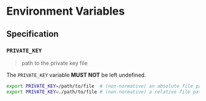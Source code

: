 # Environment Variables

## Specification

### `PRIVATE_KEY`

> path to the private key file

The `PRIVATE_KEY` variable **MUST NOT** be left undefined.

```bash
export PRIVATE_KEY=/path/to/file  # (non-normative) an absolute file path
export PRIVATE_KEY=./path/to/file # (non-normative) a relative file path
```
